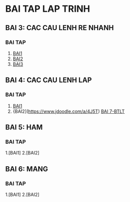 # BAI TAP LAP TRINH
## BAI 3: CAC CAU LENH RE NHANH 
### BAI TAP 
1. [BAI1](https://www.jdoodle.com/a/5I8R)
2. [BAI2](https://www.jdoodle.com/a/5I8B)
3. [BAI3](https://www.jdoodle.com/a/4J5T)
## BAI 4: CAC CAU LENH LAP
### BAI TAP
1. [BAI1](https://www.jdoodle.com/a/4J5T)
2. {BAI2](https://www.jdoodle.com/a/4J5T)
[BAI 7-BTLT](https://www.jdoodle.com/a/5I8r)
## BAI 5: HAM
### BAI TAP
1.[BAI1]
2.[BAI2]
## BAI 6: MANG
### BAI TAP
1.[BAI1]
2.[BAI2]
